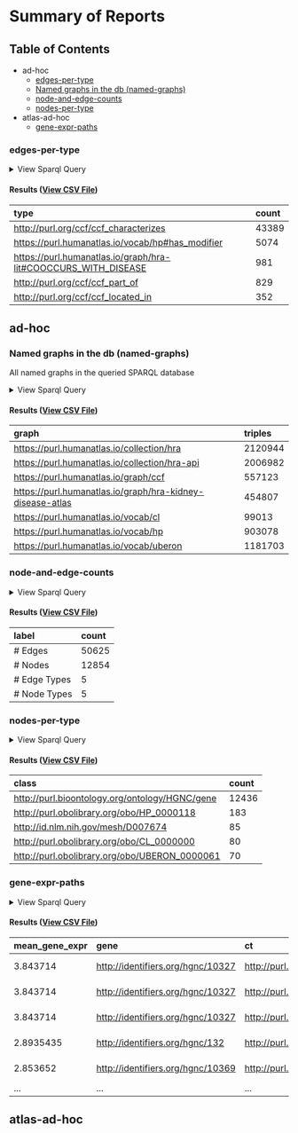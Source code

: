 # Summary of Reports

  ## Table of Contents

* ad-hoc
  * [edges-per-type](#edges-per-type)
  * [Named graphs in the db (named-graphs)](#named-graphs)
  * [node-and-edge-counts](#node-and-edge-counts)
  * [nodes-per-type](#nodes-per-type)
* atlas-ad-hoc
  * [gene-expr-paths](#gene-expr-paths)



### <a id="edges-per-type"></a>edges-per-type



<details>
  <summary>View Sparql Query</summary>

```sparql
PREFIX owl: <http://www.w3.org/2002/07/owl#>
PREFIX rdf: <http://www.w3.org/1999/02/22-rdf-syntax-ns#>
PREFIX rdfs: <http://www.w3.org/2000/01/rdf-schema#>

SELECT ?type (COUNT(*) AS ?count)
FROM <https://purl.humanatlas.io/graph/hra-kidney-disease-atlas>
WHERE {
  [] a rdf:Statement ;
    rdf:predicate ?type .
}
GROUP BY ?type
ORDER BY DESC(?count)

```

([View Source](../queries/reports/ad-hoc/edges-per-type.rq))
</details>

#### Results ([View CSV File](reports/ad-hoc/edges-per-type.csv))

| type | count |
| :--- | :--- |
| http://purl.org/ccf/ccf_characterizes | 43389 |
| https://purl.humanatlas.io/vocab/hp#has_modifier | 5074 |
| https://purl.humanatlas.io/graph/hra-lit#COOCCURS_WITH_DISEASE | 981 |
| http://purl.org/ccf/ccf_part_of | 829 |
| http://purl.org/ccf/ccf_located_in | 352 |

## ad-hoc

### <a id="named-graphs"></a>Named graphs in the db (named-graphs)

All named graphs in the queried SPARQL database

<details>
  <summary>View Sparql Query</summary>

```sparql
#+ summary: Named graphs in the db
#+ description: All named graphs in the queried SPARQL database

SELECT ?graph (COUNT(*) as ?triples) WHERE {
  GRAPH ?graph {
    ?s ?p ?o .
  }
}
GROUP BY ?graph
ORDER BY ?graph

```

([View Source](../queries/reports/ad-hoc/named-graphs.rq))
</details>

#### Results ([View CSV File](reports/ad-hoc/named-graphs.csv))

| graph | triples |
| :--- | :--- |
| https://purl.humanatlas.io/collection/hra | 2120944 |
| https://purl.humanatlas.io/collection/hra-api | 2006982 |
| https://purl.humanatlas.io/graph/ccf | 557123 |
| https://purl.humanatlas.io/graph/hra-kidney-disease-atlas | 454807 |
| https://purl.humanatlas.io/vocab/cl | 99013 |
| https://purl.humanatlas.io/vocab/hp | 903078 |
| https://purl.humanatlas.io/vocab/uberon | 1181703 |


### <a id="node-and-edge-counts"></a>node-and-edge-counts



<details>
  <summary>View Sparql Query</summary>

```sparql
PREFIX owl: <http://www.w3.org/2002/07/owl#>
PREFIX rdf: <http://www.w3.org/1999/02/22-rdf-syntax-ns#>
PREFIX rdfs: <http://www.w3.org/2000/01/rdf-schema#>

SELECT ?label ?count
FROM <https://purl.humanatlas.io/graph/hra-kidney-disease-atlas>
WHERE {
  {
    SELECT ("# Nodes" as ?label) (COUNT(*) as ?count)
    WHERE {
      SELECT DISTINCT ?s 
      WHERE {
        ?s a owl:Class .
      }
    }
  }
  UNION
  {
    SELECT ("# Edges" as ?label) (COUNT(*) as ?count)
    WHERE {
      SELECT DISTINCT ?s 
      WHERE {
        ?s a rdf:Statement .
      }
    }
  }
  UNION
  {
    SELECT ("# Node Types" as ?label) (COUNT(*) as ?count)
    WHERE {
      SELECT DISTINCT ?class
      WHERE {
        ?s a owl:Class ;
          a ?class .
        FILTER(?class != owl:Class)
      }
    }
  }
  UNION
  {
    SELECT ("# Edge Types" as ?label) (COUNT(*) as ?count)
    WHERE {
      SELECT DISTINCT ?p
      WHERE {
        [] a rdf:Statement ;
          rdf:predicate ?p .
      }
    }
  }
}
ORDER BY DESC(?count)

```

([View Source](../queries/reports/ad-hoc/node-and-edge-counts.rq))
</details>

#### Results ([View CSV File](reports/ad-hoc/node-and-edge-counts.csv))

| label | count |
| :--- | :--- |
| # Edges | 50625 |
| # Nodes | 12854 |
| # Edge Types | 5 |
| # Node Types | 5 |


### <a id="nodes-per-type"></a>nodes-per-type



<details>
  <summary>View Sparql Query</summary>

```sparql
PREFIX owl: <http://www.w3.org/2002/07/owl#>
PREFIX rdf: <http://www.w3.org/1999/02/22-rdf-syntax-ns#>
PREFIX rdfs: <http://www.w3.org/2000/01/rdf-schema#>

SELECT ?class (COUNT(DISTINCT(?s)) AS ?count)
FROM <https://purl.humanatlas.io/graph/hra-kidney-disease-atlas>
WHERE {
  ?s a owl:Class ;
    a ?class .
  FILTER(?class != owl:Class)
}
GROUP BY ?class
ORDER BY DESC(?count)

```

([View Source](../queries/reports/ad-hoc/nodes-per-type.rq))
</details>

#### Results ([View CSV File](reports/ad-hoc/nodes-per-type.csv))

| class | count |
| :--- | :--- |
| http://purl.bioontology.org/ontology/HGNC/gene | 12436 |
| http://purl.obolibrary.org/obo/HP_0000118 | 183 |
| http://id.nlm.nih.gov/mesh/D007674 | 85 |
| http://purl.obolibrary.org/obo/CL_0000000 | 80 |
| http://purl.obolibrary.org/obo/UBERON_0000061 | 70 |


### <a id="gene-expr-paths"></a>gene-expr-paths



<details>
  <summary>View Sparql Query</summary>

```sparql
PREFIX owl: <http://www.w3.org/2002/07/owl#>
PREFIX rdf: <http://www.w3.org/1999/02/22-rdf-syntax-ns#>
PREFIX rdfs: <http://www.w3.org/2000/01/rdf-schema#>
PREFIX xsd: <http://www.w3.org/2001/XMLSchema#>
PREFIX ccf: <http://purl.org/ccf/>

PREFIX PART_OF: <http://purl.org/ccf/ccf_part_Of>
PREFIX LOCATED_IN: <http://purl.org/ccf/ccf_located_in>
PREFIX CHARACTERIZES: <http://purl.org/ccf/ccf_characterizes>
PREFIX HAS_MODIFIER: <https://purl.humanatlas.io/vocab/hp#has_modifier>
PREFIX expression_level: <http://purl.obolibrary.org/obo/OBI_0001938>

PREFIX HRAkda: <https://purl.humanatlas.io/graph/hra-kidney-disease-atlas>
PREFIX HRA: <https://purl.humanatlas.io/collection/hra>
PREFIX HPO: <https://purl.humanatlas.io/vocab/hp>

SELECT ?mean_gene_expr ?gene ?ct ?as ?phenotype ?gene_label ?ct_label ?as_label ?phenotype_label
FROM HRAkda:
WHERE {
  {
    SELECT DISTINCT ?ct ?gene (AVG(?exp) as ?mean_gene_expr)
    WHERE {
      [] a rdf:Statement ;
        rdf:subject ?gene ;
        rdf:predicate CHARACTERIZES: ;
        rdf:object ?ct ;
        expression_level: ?exp .
    }
    GROUP BY ?ct ?gene
    HAVING (?mean_gene_expr > 1.0)
  }

  ?ct LOCATED_IN: ?as .
  ?gene HAS_MODIFIER: ?phenotype .

  GRAPH HRA: {
    ?as rdfs:label ?as_label .
    ?ct rdfs:label ?ct_label .
    ?gene rdfs:label ?gene_label .
  }
  GRAPH HPO: {
    ?phenotype rdfs:label ?phenotype_label .
  }
}
ORDER BY ?as ?ct DESC(?mean_gene_expr)

```

([View Source](../queries/reports/atlas-ad-hoc/gene-expr-paths.rq))
</details>

#### Results ([View CSV File](reports/atlas-ad-hoc/gene-expr-paths.csv))

| mean_gene_expr | gene | ct | as | phenotype | gene_label | ct_label | as_label | phenotype_label |
| :--- | :--- | :--- | :--- | :--- | :--- | :--- | :--- | :--- |
| 3.843714 | http://identifiers.org/hgnc/10327 | http://purl.obolibrary.org/obo/CL_0000084 | http://purl.obolibrary.org/obo/UBERON_0001228 | http://purl.obolibrary.org/obo/HP_0000085 | RPL26 | T cell | renal papilla | Horseshoe kidney |
| 3.843714 | http://identifiers.org/hgnc/10327 | http://purl.obolibrary.org/obo/CL_0000084 | http://purl.obolibrary.org/obo/UBERON_0001228 | http://purl.obolibrary.org/obo/HP_0000104 | RPL26 | T cell | renal papilla | Renal agenesis |
| 3.843714 | http://identifiers.org/hgnc/10327 | http://purl.obolibrary.org/obo/CL_0000084 | http://purl.obolibrary.org/obo/UBERON_0001228 | http://purl.obolibrary.org/obo/HP_0000122 | RPL26 | T cell | renal papilla | Unilateral renal agenesis |
| 2.8935435 | http://identifiers.org/hgnc/132 | http://purl.obolibrary.org/obo/CL_0000084 | http://purl.obolibrary.org/obo/UBERON_0001228 | http://purl.obolibrary.org/obo/HP_0000126 | ACTB | T cell | renal papilla | Hydronephrosis |
| 2.853652 | http://identifiers.org/hgnc/10369 | http://purl.obolibrary.org/obo/CL_0000084 | http://purl.obolibrary.org/obo/UBERON_0001228 | http://purl.obolibrary.org/obo/HP_0000085 | RPL9 | T cell | renal papilla | Horseshoe kidney |
| ... | ... | ... | ... | ... | ... | ... | ... | ... |

## atlas-ad-hoc

  